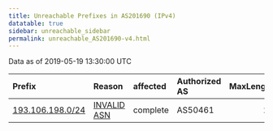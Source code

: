 ```yaml
---
title: Unreachable Prefixes in AS201690 (IPv4)
datatable: true
sidebar: unreachable_sidebar
permalink: unreachable_AS201690-v4.html
---
```


Data as of 2019-05-19 13:30:00 UTC


<div class="datatable-begin"></div>

| Prefix                                                     | Reason                                                                                                   | affected   | Authorized AS   |   MaxLength | Anchor                                         |   unreachable /24s |
|:-----------------------------------------------------------|:---------------------------------------------------------------------------------------------------------|:-----------|:----------------|------------:|:-----------------------------------------------|-------------------:|
| [193.106.198.0/24](https://stat.ripe.net/193.106.198.0/24) | [INVALID ASN](https://rpki-validator.ripe.net/announcement-preview?asn=AS201690&prefix=193.106.198.0/24) | complete   | AS50461         |          22 | [RIPE](unreachable_RIPE_NCC_RPKI_Root-v4.html) |                  1 |

<div class="datatable-end"></div>